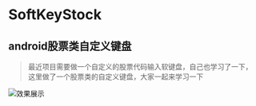 # SoftKeyStock
## android股票类自定义键盘

> 最近项目需要做一个自定义的股票代码输入软键盘，自己也学习了一下，
> 这里做了一个股票类的自定义键盘，大家一起来学习一下

![效果展示](http://img.blog.csdn.net/20160414162810544)
